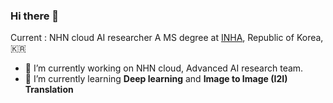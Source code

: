 ### Hi there 👋

Current : NHN cloud AI researcher
A MS degree at [INHA](https://www.inha.ac.kr/sites/kr/index.do), Republic of Korea, 🇰🇷

- 🔭 I’m currently working on NHN cloud, Advanced AI research team.
- 🌱 I’m currently learning __Deep learning__ and __Image to Image (I2I) Translation__ 

<!--
**jaewoong1/jaewoong1** is a ✨ _special_ ✨ repository because its `README.md` (this file) appears on your GitHub profile.

Here are some ideas to get you started:

- 🔭 I’m currently working on ...
- 🌱 I’m currently learning ...
- 👯 I’m looking to collaborate on ...
- 🤔 I’m looking for help with ...
- 💬 Ask me about ...
- 📫 How to reach me: ...
- 😄 Pronouns: ...
- ⚡ Fun fact: ...
-->
